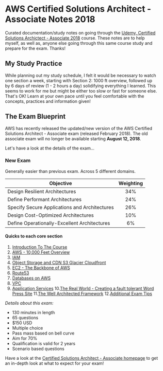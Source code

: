 # AWS Certified Solutions Architect - Associate Notes 2018

Curated documentation/study notes on going through the [Udemy, Certified Solutions Archictect - Associate 2018](https://www.udemy.com/aws-certified-solutions-architect-associate/) course. These notes are to help myself, as well as, anyone else going through this same course study and prepare for the exam. Thanks!

## My Study Practice

While planning out my study schedule, I felt it would be necessary to watch one section a week, starting with Section 2: 1000 ft overview, followed up by 6 days of review (1 - 2 hours a day) solidifying everything I learned. This seems to work for me but might be either too slow or fast for someone else. That's OK! Learn at your own pace until you feel comfortable with the concepts, practices and information given!

## The Exam Blueprint

AWS has recently released the updated/new version of the AWS Certified Solutions Architect - Associate exam (released February 2018). The old associate exam will no longer be available starting **August 12, 2018**.

Let's have a look at the details of the exam...

### New Exam

Generally easier than previous exam. Across 5 different domains.

| Objective     | Weighting                           |
| ------------- |:-----------------------------------:|
| Design Resilient Architectures                | 34% |
| Define Performant Architectures                | 24% |
| Specify Secure Applications and Architectures | 26% |
| Design Cost-Optimized Architectures           | 10% |
| Define Operationally-Excellent Architectures  | 6%  |

#### Quicks to each core section

1. [Introduction To The Course](/into-to-course/README.md)
2. [AWS - 10,000 Feet Overview](/1000-ft-overview/README.md)
3. [IAM](/IAM/README.md)
4. [Object Storage and CDN S3 Glacier Cloudfront](/Object-Storage-and-CDN-S3-Glacier-Cloudfront/README.md)
5. [EC2 - The Backbone of AWS](/EC2/README.md)
6. [Route53](/Route-53/README.md)
7. [Databases on AWS](/Databases/README.md)
8. [VPC](/VPC/README.md)
9. [Application Services](/Application-Services/README.md)
10.[The Real World - Creating a fault tolerant Word Press Site](/Real-World/README.md)
11.[The Well Architected Framework](/The-Well-Architected-Framework/README.md)
12.[Additional Exam Tips](/Additional-Exam-Tips/README.md)

_Details about this exam:_

- 130 minutes in length
- 65 questions
- $150 USD
- Multiple choice
- Pass mass based on bell curve
- Aim for 70%
- Qualification is valid for 2 years
- Scenario based questions

Have a look at the [Certified Solutions Architect - Associate homepage](https://aws.amazon.com/certification/certified-solutions-architect-associate/) to get an in-depth look at what to expect for your exam!
